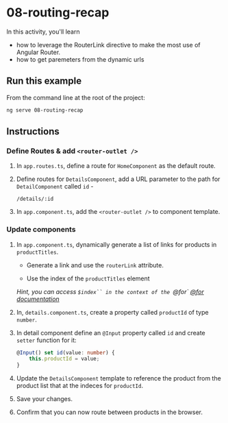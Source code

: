 # 08-routing-recap

In this activity, you'll learn

- how to leverage the RouterLink directive to make the most use of Angular Router.
- how to get paremeters from the dynamic urls

## Run this example

From the command line at the root of the project:

```bash
ng serve 08-routing-recap
```

## Instructions

### Define Routes & add `<router-outlet />`

1. In `app.routes.ts`, define a route for `HomeComponent` as the default route.

1. Define routes for `DetailsComponent`, add a URL parameter to the path for `DetailComponent` called `id` -

   ```
   /details/:id
   ```

1. In `app.component.ts`, add the `<router-outlet />` to component template.

### Update components

1. In `app.component.ts`, dynamically generate a list of links for products in `productTitles`.

   - Generate a link and use the `routerLink` attribute.

   - Use the index of the `productTitles` element

   _Hint, you can access ` $index`` in the context of the  `@for` [@for documentation](https://angular.dev/api/core/@for)_

1. In, `details.component.ts`, create a property called `productId` of type `number`.

1. In detail component define an `@Input` property called `id` and create `setter` function for it:

   ```typescript
   @Input() set id(value: number) {
       this.productId = value;
   }
   ```

1. Update the `DetailsComponent` template to reference the product from the product list that at the indeces for `productId`.

1. Save your changes.

1. Confirm that you can now route between products in the browser.
